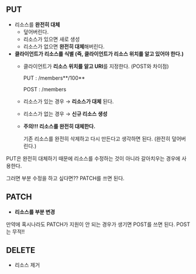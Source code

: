 ## PUT

- 리소스를 **완전히 대체**
    - 덮어버린다.
    - 리소스가 있으면 새로 생성
    - 리소스가 없으면 **완전히 대체**해버린다.
- **클라이언트가 리소스를 식별 (즉, 클라이언트가 리소스 위치를 알고 있어야 한다.)**
    - 클라이언트가 **리소스 위치를 알고 URI**를 지정한다. (POST와 차이점)
        
        PUT : /members**/100**
        
        POST : /members
        
    - 리소스가 있는 경우 → **리소스가 대체** 된다.
        
    - 리소스가 없는 경우 → **신규 리소스 생성**
        
    - **주의!!! 리소스를 완전히 대체한다.**
        
        기존 리소스를 완전히 삭제하고 다시 만든다고 생각하면 된다. (완전히 덮어버린다.)
        
    

PUT은 완전히 대체하기 때문에 리소스를 수정하는 것이 아니라 갈아치우는 경우에 사용한다. 

그러면 부분 수정을 하고 싶다면?? PATCH를 쓰면 된다. 

## PATCH

- **리소스를 부분 변경**


만약에 혹시나라도 PATCH가 지원이 안 되는 경우가 생기면 POST를 쓰면 된다. POST는 무적!!

## DELETE

- 리소스 제거


